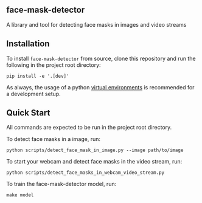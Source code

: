 face-mask-detector
----------------------
A library and tool for detecting face masks in images and video streams

Installation
---------------

To install `face-mask-detector` from source, clone this repository and run the
following in the project root directory:

```
pip install -e '.[dev]'
```

As always, the usage of a python [virtual
environments](https://docs.python.org/3/tutorial/venv.html) is recommended for a
development setup.

Quick Start
-------------

All commands are expected to be run in the project root directory.

To detect face masks in a image, run:

```
python scripts/detect_face_mask_in_image.py --image path/to/image
```

To start your webcam and detect face masks in the video stream, run:

```
python scripts/detect_face_masks_in_webcam_video_stream.py
```

To train the face-mask-detector model, run:

```
make model
```
